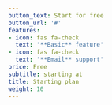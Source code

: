 ```yaml
---
button_text: Start for free
button_url: '#'
features:
- icon: fas fa-check
  text: '**Basic** feature'
- icon: fas fa-check
  text: '**Email** support'
price: Free
subtitle: starting at
title: Starting plan
weight: 10
---
```

